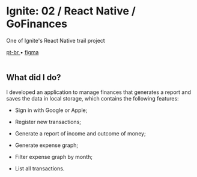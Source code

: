 <div valing="top">
  <h1>Ignite: 02 / React Native / GoFinances</h1>
  <p>One of Ignite's React Native trail project</p>
  <nav>
    <div id="repository-buttons"/>
    <a class="navigation-link disabled" href="https://github.com/L-Marcel/ignite-02-react-native-gofinances/blob/main/README.md" target="__blank__">
      pt-br
    </a>
    <span class="disabled">•</span>
    <a class="navigation-link" href="https://www.figma.com/file/TUDvqGOeMZZGh4HuoQf4t1/GoFinances-Ignite-(Copy)?node-id=0%3A1&t=xMYR8KwXjqRxEszC-1" target="__blank__">
      figma
    </a>
  </nav>
</div>

<br/>

<div id="grid">
  <div id="grid-item">
    <h2>What did I <span>do</span>?</h2>
    <p>I developed an application to manage <span>finances</span> that generates a <span>report</span> and saves the data in <span>local storage</span>, which contains the following features:</p>
    <ul>
      <li id="checked"><p>Sign in with Google or Apple;</p></li>
      <li id="checked"><p>Register new transactions;</p></li>
      <li id="checked"><p>Generate a report of income and outcome of money;</p></li>
      <li id="checked"><p>Generate expense graph;</p></li>
      <li id="checked"><p>Filter expense graph by month;</p></li>
      <li id="checked"><p>List all transactions.</p></li>
    </ul>
  </div>
</div>